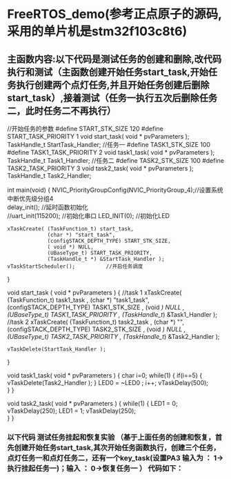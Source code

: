 #  FreeRTOS_demo(参考正点原子的源码,采用的单片机是stm32f103c8t6)  
## 主函数内容:以下代码是测试任务的创建和删除,改代码执行和测试（主函数创建开始任务start_task,开始任务执行创建两个点灯任务,并且开始任务创建后删除start_task）,接着测试（任务一执行五次后删除任务二，此时任务二不再执行）

//开始任务的参数
#define START_STK_SIZE 120 
#define START_TASK_PRIORITY 1
void start_task( void * pvParameters );
TaskHandle_t  StartTask_Handler;
//任务一
#define TASK1_STK_SIZE 100 
#define TASK1_TASK_PRIORITY 2
void task1_task( void * pvParameters );
TaskHandle_t Task1_Handler;
//任务二
#define TASK2_STK_SIZE 100 
#define TASK2_TASK_PRIORITY 3
void task2_task( void * pvParameters );
TaskHandle_t Task2_Handler;

int main(void)
{
	NVIC_PriorityGroupConfig(NVIC_PriorityGroup_4);//设置系统中断优先级分组4	 	 
	delay_init();	    				//延时函数初始化	  
	//uart_init(115200);					//初始化串口
	LED_INIT(0);		  					//初始化LED
	
	xTaskCreate( (TaskFunction_t) start_task,
			     (char *) "start_task",
			     (configSTACK_DEPTH_TYPE) START_STK_SIZE,
			     ( void *) NULL,
			     (UBaseType_t) START_TASK_PRIORITY,
			     (TaskHandle_t *) &StartTask_Handler );
    vTaskStartScheduler();          //开启任务调度
}

 void start_task ( void * pvParameters )
 {
	  //task 1
    xTaskCreate( (TaskFunction_t) task1_task ,
				 (char *)  "task1_task",
				 (configSTACK_DEPTH_TYPE) TASK1_STK_SIZE ,
				 (void *) NULL ,
				 (UBaseType_t) TASK1_TASK_PRIORITY ,
				 (TaskHandle_t*) &Task1_Handler );
      //task 2
    xTaskCreate( (TaskFunction_t) task2_task ,
				 (char *) "",
				 (configSTACK_DEPTH_TYPE) TASK2_STK_SIZE ,
				 (void *) NULL ,
				 (UBaseType_t) TASK2_TASK_PRIORITY ,
				 (TaskHandle_t*) &Task2_Handler );
				  
    vTaskDelete(StartTask_Handler ); 					  
							  
 }
 
 void task1_task( void * pvParameters )
 {
	 char i=0;
	 while(1)
	 {
		 if(i==5)
		 {
			 vTaskDelete(Task2_Handler ); 
		 }
		LED0 = ~LED0 ;
		 i++;
        vTaskDelay(500); 		 
	 }
 }
 
 
 
 void task2_task( void * pvParameters )
 {
	  while(1)
	 {
		 LED1 = 0;
		 vTaskDelay(250);
         LED1 = 1;
         vTaskDelay(250); 		 
	 }
 }

### 以下代码 测试任务挂起和恢复实验  （基于上面任务的创建和恢复，首先创建开始任务start_task,其次开始任务函数执行，创建三个任务，点灯任务一和点灯任务二，还有一个key_task(设置PA3 输入为 ： 1->执行挂起任务一)；输入  ：  0->恢复任务一 ） 代码如下：




